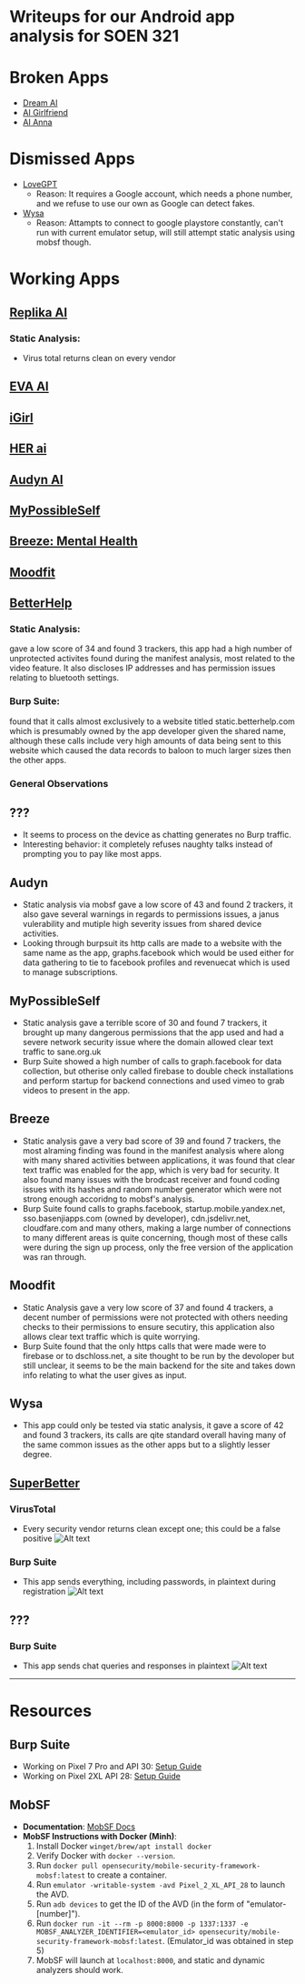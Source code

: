 # Writeups for our Android app analysis for SOEN 321 

# Broken Apps
- [Dream AI](https://play.google.com/store/apps/details?id=com.dreamai.virtual.girlfriend)
- [AI Girlfriend](https://play.google.com/store/apps/details?id=ai.girlfriend)
- [AI Anna](https://play.google.com/store/apps/details?id=com.aigirlfriend.anna)


# Dismissed Apps
- [LoveGPT](https://play.google.com/store/apps/details?id=com.kodrak.aidreamgirls)
  - Reason: It requires a Google account, which needs a phone number, and we refuse to use our own as Google can detect fakes.
- [Wysa](https://play.google.com/store/apps/details?id=bot.touchkin&hl=en&gl=US)
  - Reason: Attampts to connect to google playstore constantly, can't run with current emulator setup, will still attempt static analysis using mobsf though.

# Working Apps
## [Replika AI](https://play.google.com/store/apps/details?id=ai.replika.app)
### Static Analysis: 
- Virus total returns clean on every vendor
## [EVA AI](https://play.google.com/store/apps/details?id=com.ifriend.app)
## [iGirl](https://play.google.com/store/apps/details?id=ai.girlfriend.virtual.dating.lover.igirl)
## [HER ai](https://play.google.com/store/apps/details?id=com.herchatgpt.herchatgpt)
## [Audyn AI](https://play.google.com/store/apps/details?id=com.cognital.audyn&hl=en&gl=US)
## [MyPossibleSelf](https://play.google.com/store/apps/details?id=com.mypossibleself.app&hl=en&gl=US)
## [Breeze: Mental Health](https://play.google.com/store/apps/details?id=com.basenjiapps.breeze&hl=en&gl=US)
## [Moodfit](https://play.google.com/store/apps/details?id=com.robleridge.Moodfit&hl=en&gl=US)
## [BetterHelp](https://play.google.com/store/apps/details?id=com.betterhelp&hl=en&gl=US)

### Static Analysis:
 gave a low score of 34 and found 3 trackers, this app had a high number of unprotected activites found during the manifest analysis, most related to the video feature. It also discloses IP addresses and has permission issues relating to bluetooth settings.
### Burp Suite:
 found that it calls almost exclusively to a website titled static.betterhelp.com which is presumably owned by the app developer given the shared name, although these calls include very high amounts of data being sent to this website which caused the data records to baloon to much larger sizes then the other apps.


### General Observations
## ???
- It seems to process on the device as chatting generates no Burp traffic.
- Interesting behavior: it completely refuses naughty talks instead of prompting you to pay like most apps.

## Audyn
- Static analysis via mobsf gave a low score of 43 and found 2 trackers, it also gave several warnings in regards to permissions issues, a janus vulerability and mutiple high severity issues from shared device activities.
- Looking through burpsuit its http calls are made to a website with the same name as the app, graphs.facebook which would be used either for data gathering to tie to facebook profiles and revenuecat which is used to manage subscriptions.

## MyPossibleSelf
- Static analysis gave a terrible score of 30 and found 7 trackers, it brought up many dangerous permissions that the app used and had a severe network security issue where the domain allowed clear text traffic to sane.org.uk
- Burp Suite showed a high number of calls to graph.facebook for data collection, but otherise only called firebase to double check installations and perform startup for backend connections and used vimeo to grab videos to present in the app.

## Breeze
- Static analysis gave a very bad score of 39 and found 7 trackers, the most alraming finding was found in the manifest analysis where along with many shared activities between applications, it was found that clear text traffic was enabled for the app, which is very bad for security. It also found many issues with the brodcast receiver and found coding issues with its hashes and random number generator which were not strong enough accoridng to mobsf's analysis.
- Burp Suite found calls to graphs.facebook, startup.mobile.yandex.net, sso.basenjiapps.com (owned by developer), cdn.jsdelivr.net, cloudfare.com and many others, making a large number of connections to many different areas is quite concerning, though most of these calls were during the sign up process, only the free version of the application was ran through.

## Moodfit
- Static Analysis gave a very low score of 37 and found 4 trackers, a decent number of permissions were not protected with others needing checks to their permissions to ensure secutiry, this application also allows clear text traffic which is quite worrying.
- Burp Suite found that the only https calls that were made were to firebase or to dschloss.net, a site thought to be run by the devoloper but still unclear, it seems to be the main backend for the site and takes down info relating to what the user gives as input.


## Wysa
- This app could only be tested via static analysis, it gave a score of 42 and found 3 trackers, its calls are qite standard overall having many of the same common issues as the other apps but to a slightly lesser degree.

## [SuperBetter](https://play.google.com/store/apps/details?id=com.superbetter.paid)


### VirusTotal
- Every security vendor returns clean except one; this could be a false positive ![Alt text](images/image-2.png)

### Burp Suite
- This app sends everything, including passwords, in plaintext during registration ![Alt text](/images/image.png)

## ???

### Burp Suite
- This app sends chat queries and responses in plaintext ![Alt text](/images/image-1.png)



---

# Resources

## Burp Suite

- Working on Pixel 7 Pro and API 30: [Setup Guide](/)
- Working on Pixel 2XL API 28: [Setup Guide](https://archive.is/dUpPZ)

## MobSF 

- **Documentation**: [MobSF Docs](https://mobsf.github.io/docs/#/)
- **MobSF Instructions with Docker (Minh)**:
  1. Install Docker `winget/brew/apt install docker`
  2. Verify Docker with `docker --version`.
  3. Run `docker pull opensecurity/mobile-security-framework-mobsf:latest` to create a container.
  4. Run `emulator -writable-system -avd Pixel_2_XL_API_28` to launch the AVD.
  5. Run `adb devices` to get the ID of the AVD (in the form of "emulator-[number]").
  6. Run `docker run -it --rm -p 8000:8000 -p 1337:1337 -e MOBSF_ANALYZER_IDENTIFIER=<emulator_id> opensecurity/mobile-security-framework-mobsf:latest`.
     (Emulator_id was obtained in step 5)
  7. MobSF will launch at `localhost:8000`, and static and dynamic analyzers should work.
